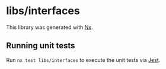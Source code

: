 # libs/interfaces

This library was generated with [Nx](https://nx.dev).

## Running unit tests

Run `nx test libs/interfaces` to execute the unit tests via [Jest](https://jestjs.io).
